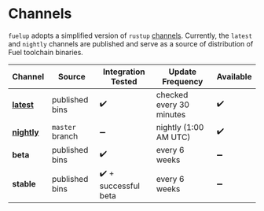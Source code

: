 # Channels

`fuelup` adopts a simplified version of `rustup` [channels](https://rust-lang.github.io/rustup/concepts/channels.html). Currently, the `latest` and `nightly` channels are published and serve as a source of distribution of Fuel toolchain binaries.

| Channel       | Source          | Integration Tested   | Update Frequency         | Available |
| ------------- | --------------- | -------------------- | ------------------------ | --------- |
| **[latest]**  | published bins  | ✔️                   | checked every 30 minutes | ✔️        |
| **[nightly]** | `master` branch | ➖                   | nightly (1:00 AM UTC)    | ✔️        |
| **beta**      | published bins  | ✔️                   | every 6 weeks            | ➖        |
| **stable**    | published bins  | ✔️ + successful beta | every 6 weeks            | ➖        |

[latest]: latest.html
[nightly]: nightly.html
